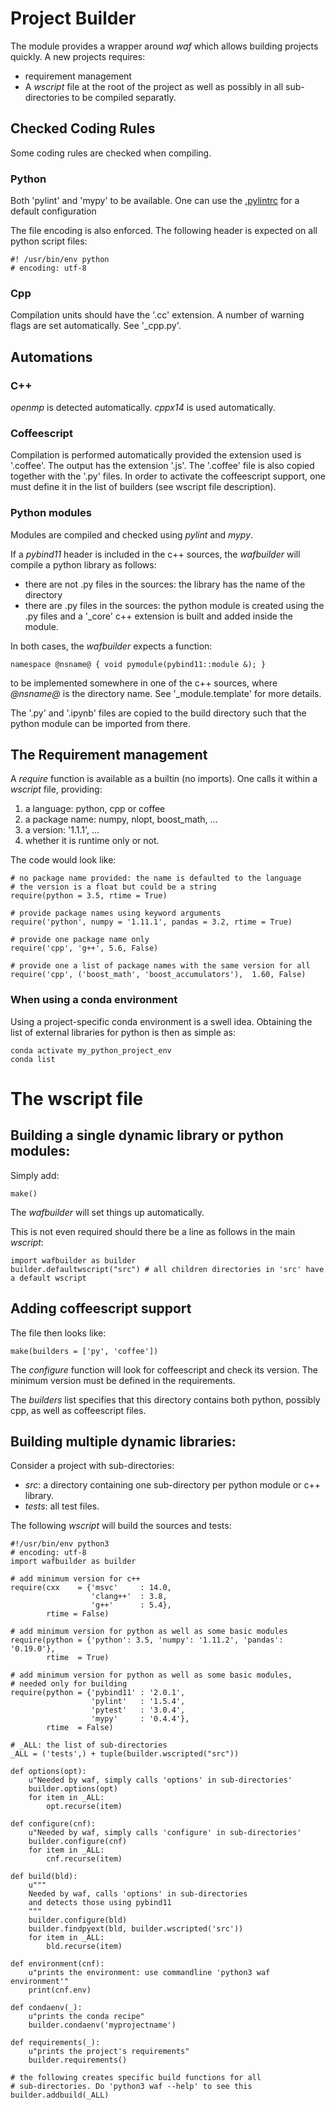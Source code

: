 # Project Builder

The module provides a wrapper around *waf* which allows building projects quickly.
A new projects requires:

* requirement management
* A *wscript* file at the root of the project as well as possibly in all sub-directories to be compiled separatly.

## Checked Coding Rules

Some coding rules are checked when compiling.

### Python
Both 'pylint' and 'mypy' to be available. One can use the [.pylintrc]( https://seafile.picoseq.org/lib/24267447-8840-42b9-981c-b3f0999afb98/file/.pylintrc) for a default configuration

The file encoding is also enforced. The following header is expected on all python script files:

~~~
#! /usr/bin/env python
# encoding: utf-8
~~~

### Cpp
Compilation units should have the '.cc' extension.
A number of warning flags are set automatically. See '_cpp.py'.

## Automations

### C++
*openmp* is detected automatically.
*cppx14* is used automatically.

### Coffeescript
Compilation is performed automatically provided the extension used is '.coffee'.
The output has the extension '.js'. The '.coffee' file is also copied together
with the '.py' files. In order to activate the coffeescript support,
one must define it in the list of builders (see wscript file description).


### Python modules
Modules are compiled and checked using *pylint* and *mypy*.

If a *pybind11* header is included in the c++ sources, the *wafbuilder* will compile a python library as follows:

* there are not .py files in the sources: the library has the name of the directory
* there are .py files in the sources: the python module is created using the .py files
and a '_core' c++ extension is built and added inside the module.

In both cases, the *wafbuilder* expects a function:
~~~
namespace @nsname@ { void pymodule(pybind11::module &); }
~~~
to be implemented somewhere in one of the c++ sources, where *@nsname@* is the directory name.
See '_module.template' for more details.

The '.py' and '.ipynb' files are copied to the build directory such that the python module
can be imported from there.

## The Requirement management

A *require* function is available as a builtin (no imports).
One calls it within a *wscript* file, providing:
    
1. a language: python, cpp or coffee
2. a package name: numpy, nlopt, boost_math, ...
3. a version: '1.1.1', ...
4. whether it is runtime only or not.

The code would look like:

~~~
# no package name provided: the name is defaulted to the language
# the version is a float but could be a string
require(python = 3.5, rtime = True)

# provide package names using keyword arguments
require('python', numpy = '1.11.1', pandas = 3.2, rtime = True)

# provide one package name only
require('cpp', 'g++', 5.6, False)

# provide one a list of package names with the same version for all
require('cpp', ('boost_math', 'boost_accumulators'),  1.60, False)
~~~

### When using a conda environment
Using a project-specific conda environment is a swell idea. Obtaining the list of external libraries for python
is then as simple as:
~~~
conda activate my_python_project_env
conda list
~~~

# The wscript file

## Building a single dynamic library or python modules:

Simply add:
~~~
make()
~~~

The *wafbuilder* will set things up automatically.

This is not even required should there be a line as follows in the main *wscript*:
~~~
import wafbuilder as builder
builder.defaultwscript("src") # all children directories in 'src' have a default wscript
~~~


## Adding coffeescript support

The file then looks like:
~~~
make(builders = ['py', 'coffee'])
~~~

The *configure* function will look for coffeescript and check its version. The 
minimum version must be defined in the requirements.

The *builders* list specifies that this directory contains both python, possibly cpp,
as well as coffeescript files.

## Building multiple dynamic libraries:
Consider a project with sub-directories:

* *src*: a directory containing one sub-directory per python module or c++ library.
* *tests*: all test files.

The following *wscript* will build the sources and tests:

~~~
#!/usr/bin/env python3
# encoding: utf-8
import wafbuilder as builder

# add minimum version for c++
require(cxx    = {'msvc'     : 14.0,
                  'clang++'  : 3.8,
                  'g++'      : 5.4},
        rtime = False)

# add minimum version for python as well as some basic modules
require(python = {'python': 3.5, 'numpy': '1.11.2', 'pandas': '0.19.0'},
        rtime  = True)

# add minimum version for python as well as some basic modules,
# needed only for building
require(python = {'pybind11' : '2.0.1',
                  'pylint'   : '1.5.4',
                  'pytest'   : '3.0.4',
                  'mypy'     : '0.4.4'},
        rtime  = False)

# _ALL: the list of sub-directories
_ALL = ('tests',) + tuple(builder.wscripted("src"))

def options(opt):
    u"Needed by waf, simply calls 'options' in sub-directories'
    builder.options(opt)
    for item in _ALL:
        opt.recurse(item)

def configure(cnf):
    u"Needed by waf, simply calls 'configure' in sub-directories'
    builder.configure(cnf)
    for item in _ALL:
        cnf.recurse(item)

def build(bld):
    u"""
    Needed by waf, calls 'options' in sub-directories
    and detects those using pybind11
    """
    builder.configure(bld)
    builder.findpyext(bld, builder.wscripted('src'))
    for item in _ALL:
        bld.recurse(item)

def environment(cnf):
    u"prints the environment: use commandline 'python3 waf environment'"
    print(cnf.env)

def condaenv(_):
    u"prints the conda recipe"
    builder.condaenv('myprojectname')

def requirements(_):
    u"prints the project's requirements"
    builder.requirements()

# the following creates specific build functions for all
# sub-directories. Do 'python3 waf --help' to see this
builder.addbuild(_ALL)
~~~

